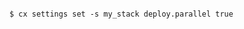 <!-- usedin: [ _includes/_inlines/Deployment/common/parallel-deployment] - layout:code post: parallel-deployment_configure-parallel-deployment -->

```

$ cx settings set -s my_stack deploy.parallel true

```
